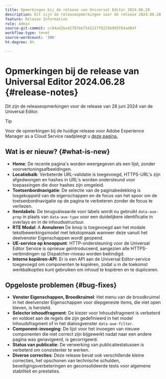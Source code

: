 ```yaml
---
title: Opmerkingen bij de release van Universal Editor 2024.06.28
description: Dit zijn de releaseopmerkingen voor de release 2024.06.28 van de Universal Editor.
feature: Release Information
role: Admin
source-git-commit: cc94ad2ba42707bb7541217f0225b995f64ad84f
workflow-type: tm+mt
source-wordcount: '306'
ht-degree: 0%

---
```



# Opmerkingen bij de release van Universal Editor 2024.06.28 {#release-notes}

Dit zijn de releaseopmerkingen voor de release van 28 juni 2024 van de Universal Editor.

>[!TIP]
>
>Voor de opmerkingen bij de huidige release voor Adobe Experience Manager as a Cloud Service raadpleegt u [deze pagina.](/help/release-notes/release-notes-cloud/release-notes-current.md)

## Wat is er nieuw? {#what-is-new}

* **Home**: De recente pagina&#39;s worden weergegeven als een lijst, zonder voorvertoningsafbeeldingen.
* **Locatiebalk**: Verbeterde URL-validatie is toegevoegd, HTTPS-URL&#39;s zijn afgedwongen en hashes in URL&#39;s worden ondersteund voor toepassingen die door hashes zijn omgeleid.
* **Toetsenbordnavigatie**: De selectie van de paginabedekking is losgekoppeld van de eigenschappen en de focus van het spoor om de toetsenbordnavigatie op de pagina te verbeteren zonder de focus te verliezen.
* **Itemlabels**: De terugvalwaarde voor labels wordt nu gebruikt `data-aue-prop` in plaats van `data-aue-type` voor een duidelijkere identificatie in overlays en in de inhoudsstructuur.
* **RTE Modal**: A **Annuleren** De knop is toegevoegd aan het modale tekstbewerkingsmodel met tekstopmaak wanneer deze vanuit het deelvenster Eigenschappen wordt geopend.
* **UE-service op knooppunt**: HTTP-ondersteuning voor de Universal Editor Service is opnieuw geïntroduceerd, aangezien alle HTTPS-verbindingen op Dispatcher-niveau worden beëindigd.
* **Interne kopiëren-API**: Er is een API aan de Universal Editor-service toegevoegd om componenten te kopiëren, zodat u in de toekomst werkbalkopties kunt gebruiken om inhoud te kopiëren en te dupliceren.

## Opgeloste problemen {#bug-fixes}

* **Venster Eigenschappen, Broodkruimel**: Het menu van de broodkruimel in het deelvenster Eigenschappen voor diepgeneste items, die niet open bleven, is hersteld.
* **Selector inhoudfragment**: De kiezer voor Inhoudsfragment is verbeterd en voldoet aan de regels die zijn gedefinieerd in het model Inhoudsfragment of in het dialoogvenster `data-aue-filter`.
* **Component-invoeging**: De lijst voor het invoegen van nieuwe componenten die niet correct zijn bijgewerkt nadat naar een andere pagina was genavigeerd, is gecorrigeerd.
* **Status van publicatie**: De verwerking van publicatiestatussen is verbeterd om consistenter te werken.
* **Diverse correcties**: Deze release bevat ook verschillende kleine correcties, het opschonen van technische schulden, beveiligingsverbeteringen en geconsolideerde tests voor algemene stabiliteit en prestaties.
